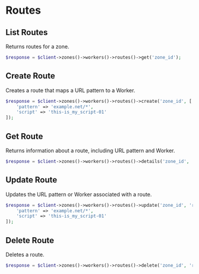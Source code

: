 # Routes

## List Routes

Returns routes for a zone.

```php [php]
$response = $client->zones()->workers()->routes()->get('zone_id');
```

## Create Route

Creates a route that maps a URL pattern to a Worker.

```php [php]
$response = $client->zones()->workers()->routes()->create('zone_id', [
    'pattern' => 'example.net/*',
    'script' => 'this-is_my_script-01'
]);
```

## Get Route

Returns information about a route, including URL pattern and Worker.

```php [php]
$response = $client->zones()->workers()->routes()->details('zone_id', 'route_id');
```

## Update Route

Updates the URL pattern or Worker associated with a route.

```php [php]
$response = $client->zones()->workers()->routes()->update('zone_id', 'route_id', [
    'pattern' => 'example.net/*',
    'script' => 'this-is_my_script-01'
]);
```

## Delete Route

Deletes a route.

```php [php]
$response = $client->zones()->workers()->routes()->delete('zone_id', 'route_id');
```